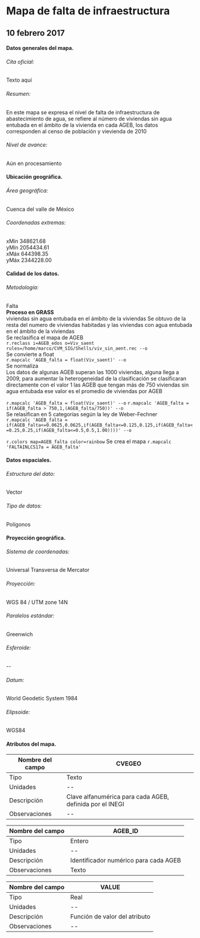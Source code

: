 
# Mapa de falta de infraestructura
## 10 febrero 2017


#### Datos generales del mapa.
###### Cita oficial:
Texto aquí

###### Resumen:
En este mapa se expresa el nivel de falta de infraestructura de abastecimiento de agua, se refiere al número de viviendas sin agua entubada en el ámbito de la vivienda en cada AGEB, los datos corresponden al censo de población y vievienda de 2010

######  Nivel de avance:
Aún en procesamiento

#### Ubicación geográfica.
###### Área geográfica:
Cuenca del valle de México


###### Coordenadas extremas:

xMín 348621.68    
yMín 2054434.61    
xMáx 644398.35    
yMáx 2344228.00    

#### Calidad de los datos.
###### Metodología:

Falta  
**Proceso en GRASS**  
viviendas sin agua entubada en el ámbito de la viviendas
Se obtuvo de la resta del numero de viviendas habitadas y las viviendas con agua entubada en el ámbito de la viviendas   
Se reclasifica el mapa de AGEB    
```r.reclass i=AGEB_edos o=Viv_saent rules=/home/marco/CVM_SIG/Shells/viv_sin_aent.rec --o```   
Se convierte a float   
```r.mapcalc 'AGEB_falta = float(Viv_saent)' --o```    
Se normaliza   
Los datos de algunas AGEB superan las 1000 viviendas, alguna llega a 2009, para aumentar la heterogeneidad de la clasificación se clasificaran directamente con el valor 1 las AGEB que tengan más de 750 viviendas sin agua entubada ese valor es el promedio de viviendas por AGEB

```r.mapcalc 'AGEB_falta = float(Viv_saent)' --o```
```r.mapcalc 'AGEB_falta = if(AGEB_falta > 750,1,(AGEB_falta/750))' --o```  
Se relasifican en 5 categorías según la ley de Weber-Fechner   
```r.mapcalc 'AGEB_falta = if(AGEB_falta<=0.0625,0.0625,if(AGEB_falta<=0.125,0.125,if(AGEB_falta<=0.25,0.25,if(AGEB_falta<=0.5,0.5,1.00))))' --o```

```r.colors map=AGEB_falta color=rainbow```
Se crea el mapa
```r.mapcalc 'FALTAINLCS17a = AGEB_falta'```
 

#### Datos espaciales.
###### Estructura del dato:
Vector

###### Tipo de datos:
Polígonos

#### Proyección geográfica.
###### Sistema de coordenadas:
Universal Transversa de Mercator

###### Proyección:
WGS 84 / UTM zone 14N

###### Paralelos estándar:
Greenwich

###### Esferoide:
--

###### Datum:
World Geodetic System 1984

###### Elipsoide:
WGS84

#### Atributos del mapa.

 Nombre del campo | CVEGEO
------------ | -------------
Tipo | Texto
Unidades | --
Descripción | Clave alfanumérica para cada AGEB, definida por el INEGI
Observaciones | --

Nombre del campo | AGEB_ID
------------ | -------------
Tipo | Entero
Unidades | --
Descripción | Identificador numérico para cada AGEB
Observaciones | Texto

Nombre del campo | VALUE
------------ | -------------
Tipo | Real
Unidades | --
Descripción | Función de valor del atributo
Observaciones | --
